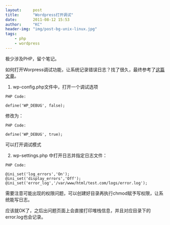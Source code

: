 ```yaml
---
layout:     post
title:      "Wordpress打开调试"
date:       2011-08-12 15:53
author:     "KC"
header-img: "img/post-bg-unix-linux.jpg"
tags:
    - php
    - wordpress
---
```


极少涉及PHP，留个笔记。

如何打开Worpress调试功能，让系统记录错误日志？找了很久，最终参考了[这篇文章](http://codex.wordpress.org/Editing_wp-config.php)。1. wp-config.php文件中，打开一个调试选项

`PHP Code:`		define('WP_DEBUG', false);
修改为：

`PHP Code:`
	define('WP_DEBUG', true);
可以打开调试模式2. wp-settings.php 中打开日志并指定日志文件：`PHP Code:`
    @ini_set('log_errors','On');    @ini_set('display_errors','Off');    @ini_set('error_log','/var/www/html/test.com/logs/error.log');    
    需要注意可能出现的权限问题，可以创建好目录再执行chmod赋予写权限，让系统能写日志。 应该就OK了，之后出问题页面上会直接打印堆栈信息，并且对应目录下的error.log也会记录。